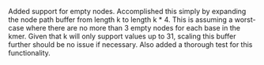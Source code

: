 Added support for empty nodes.
Accomplished this simply by expanding the node path buffer from length k to length k * 4.
This is assuming a worst-case where there are no more than 3 empty nodes for each base in the kmer.
Given that k will only support values up to 31, scaling this buffer further should be no issue if necessary.
Also added a thorough test for this functionality.
